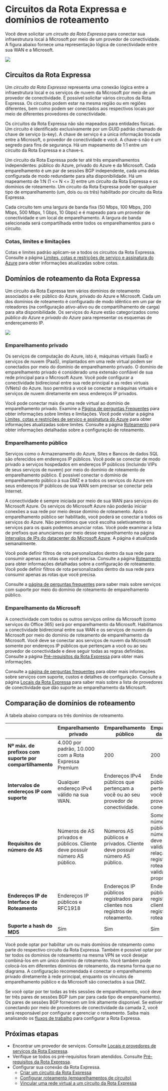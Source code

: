 <properties 
   pageTitle="Circuitos da Rota Expressa e domínios de roteamento | Microsoft Azure"
   description="Esta página apresenta uma visão geral dos circuitos da Rota Expressa e dos domínios de roteamento."
   documentationCenter="na"
   services="expressroute"
   authors="cherylmc"
   manager="carolz"
   editor=""/>
<tags 
   ms.service="expressroute"
   ms.devlang="na"
   ms.topic="article" 
   ms.tgt_pltfrm="na"
   ms.workload="infrastructure-services" 
   ms.date="09/22/2015"
   ms.author="cherylmc"/>

# Circuitos da Rota Expressa e domínios de roteamento

 Você deve solicitar um *circuito da Rota Expressa* para conectar sua infraestrutura local à Microsoft por meio de um provedor de conectividade. A figura abaixo fornece uma representação lógica de conectividade entre sua WAN e a Microsoft.

![](./media/expressroute-circuit-peerings/expressroute-basic.png)

## Circuitos da Rota Expressa

Um *circuito da Rota Expressa* representa uma conexão lógica entre a infraestrutura local e os serviços de nuvem da Microsoft por meio de um provedor de conectividade. É possível solicitar vários circuitos da Rota Expressa. Os circuitos podem estar na mesma região ou em regiões diferentes, bem como podem ser conectados aos respectivos locais por meio de diferentes provedores de conectividade.

Os circuitos da Rota Expressa não são mapeados para entidades físicas. Um circuito é identificado exclusivamente por um GUID padrão chamado de chave de serviço (s-key). A chave de serviço é a única informação trocada entre a Microsoft, o provedor de conectividade e você. A chave-s não é um segredo para fins de segurança. Há um mapeamento de 1:1 entre um circuito da Rota Expressa e a chave-s.

Um circuito da Rota Expressa pode ter até três emparelhamentos independentes: público do Azure, privado do Azure e da Microsoft. Cada emparelhamento é um par de sessões BGP independente, cada uma delas configurada de modo redundante para alta disponibilidade. Há um mapeamento de 1:N (1 <= N <= 3) entre um circuito da Rota Expressa e os domínios de roteamento. Um circuito da Rota Expressa pode ter qualquer tipo de emparelhamento (um, dois ou os três) habilitado por circuito da Rota Expressa.
 
Cada circuito tem uma largura de banda fixa (50 Mbps, 100 Mbps, 200 Mbps, 500 Mbps, 1 Gbps, 10 Gbps) e é mapeado para um provedor de conectividade e um local de emparelhamento. A largura de banda selecionada será compartilhada entre todos os emparelhamentos para o circuito.

### Cotas, limites e limitações

Cotas e limites padrão aplicam-se a todos os circuitos da Rota Expressa. Consulte a página [Limites, cotas e restrições de serviço e assinatura do Azure](../articles/azure-subscription-service-limits.md) para obter informações atualizadas sobre cotas.

## Domínios de roteamento da Rota Expressa

Um circuito da Rota Expressa tem vários domínios de roteamento associados a ele: público do Azure, privado do Azure e Microsoft. Cada um dos domínios de roteamento é configurado de modo idêntico em um par de roteadores (na configuração ativo-ativo ou de compartilhamento de carga) para alta disponibilidade. Os serviços do Azure estão categorizados como *público do Azure* e *privado do Azure* para representar os esquemas de endereçamento IP.


![](./media/expressroute-circuit-peerings/expressroute-peerings.png)


### Emparelhamento privado

Os serviços de computação do Azure, isto é, máquinas virtuais (IaaS) e serviços de nuvem (PaaS), implantados em uma rede virtual podem ser conectados por meio do domínio de emparelhamento privado. O domínio de emparelhamento privado é considerado uma extensão confiável de sua rede principal para o Microsoft Azure. Você pode configurar a conectividade bidirecional entre sua rede principal e as redes virtuais (VNets) do Azure. Isso permitirá a você se conectar a máquinas virtuais e serviços de nuvem diretamente em seus endereços IP privados.

Você pode conectar mais de uma rede virtual ao domínio de emparelhamento privado. Examine a [Página de perguntas Frequentes](expressroute-faqs.md) para obter informações sobre limites e limitações. Você pode visitar a página [Limites, cotas e restrições de serviço e assinatura do Azure](../articles/azure-subscription-service-limits.md) para obter informações atualizadas sobre limites. Consulte a página [Roteamento](expressroute-routing.md) para obter informações detalhadas sobre a configuração de roteamento.

### Emparelhamento público

Serviços como o Armazenamento do Azure, Sites e Bancos de dados SQL são oferecidos em endereços IP públicos. Você pode se conectar de modo privado a serviços hospedados em endereços IP públicos (incluindo VIPs de seus serviços de nuvem) por meio do domínio de roteamento de emparelhamento público. É possível conectar o domínio de emparelhamento público à sua DMZ e a todos os serviços do Azure em seus endereços IP públicos de sua WAN sem precisar se conectar pela Internet.

A conectividade é sempre iniciada por meio de sua WAN para serviços do Microsoft Azure. Os serviços do Microsoft Azure não poderão iniciar conexões a sua rede por meio desse domínio de roteamento. Após o emparelhamento público ser habilitado, você poderá se conectar a todos os serviços do Azure. Não permitimos que você escolha seletivamente os serviços para os quais podemos anunciar rotas. Você pode examinar a lista de prefixos que anunciamos por meio desse emparelhamento na página [Intervalos de IPs do datacenter do Microsoft Azure](http://www.microsoft.com/download/details.aspx?id=41653). A página é atualizada semanalmente.

Você pode definir filtros de rota personalizados dentro da sua rede para consumir apenas as rotas que você precisa. Consulte a página [Roteamento](expressroute-routing.md) para obter informações detalhadas sobre a configuração de roteamento. Você pode definir filtros de rota personalizados dentro da sua rede para consumir apenas as rotas que você precisa.

Consulte a [página de perguntas frequentes](expressroute-faqs.md) para saber mais sobre serviços com suporte por meio do domínio de roteamento de emparelhamento público.
 
### Emparelhamento da Microsoft

A conectividade com todos os outros serviços online da Microsoft (como serviços do Office 365) será por emparelhamento da Microsoft. Habilitamos a conectividade bidirecional entre sua WAN e os serviços de nuvem da Microsoft por meio do domínio de roteamento de emparelhamento da Microsoft. Você deve se conectar aos serviços de nuvem da Microsoft somente por endereços IP públicos que pertençam a você ou ao seu provedor de conectividade e deve seguir todas as regras definidas. Consulte a página [Pré-requisitos da Rota Expressa](expressroute-prerequisites.md) para obter mais informações.

Consulte a [página de perguntas frequentes](expressroute-faqs.md) para obter mais informações sobre serviços com suporte, custos e detalhes de configuração. Consulte a página [Locais da Rota Expressa](expressroute-locations.md) para saber mais sobre a lista de provedores de conectividade que dão suporte ao emparelhamento da Microsoft.

## Comparação de domínios de roteamento

A tabela abaixo compara os três domínios de roteamento.

||**Emparelhamento privado**|**Emparelhamento público**|**Emparelhamento da Microsoft**|
|---|---|---|---|
|**Nº máx. de prefixos com suporte por compartilhamento**|4.000 por padrão, 10.000 com a Rota Expressa Premium|200|200|
|**Intervalos de endereços IP com suporte**|Qualquer endereço IPv4 válido na sua WAN.|Endereços IPv4 públicos que pertençam a você ou ao seu provedor de conectividade.|Endereços IPv4 públicos que pertençam a você ou ao seu provedor de conectividade.|
|**Requisitos de número de AS**|Números de AS privados e públicos. Cliente deve possuir número AS público. | Números AS públicos e privados. Cliente deve possuir número AS público. | Somente números AS públicos. O número de AS deve ser validado em relação a registros de roteamento para validar a propriedade.|
|**Endereços IP de Interface de Roteamento**|Endereços IP públicos e RFC1918|Endereços IP públicos registrados para clientes nos registros de roteamento.| Endereços IP públicos registrados para clientes nos registros de roteamento.|
|**Suporte a hash do MD5**| Sim|Sim|Sim|

Você pode optar por habilitar um ou mais domínios de roteamento como parte do respectivo circuito da Rota Expressa. Também é possível optar por ter todos os domínios de roteamento na mesma VPN se você desejar combiná-los em um único domínio de roteamento. Você também pode colocá-los em diferentes domínios de roteamento, da mesma forma que no diagrama. A configuração recomendada é conectar o emparelhamento privado diretamente à rede principal, enquanto os vínculos de emparelhamento público e da Microsoft são conectados à sua DMZ.
 
Se você optar por ter todas as três sessões de emparelhamento, você deve ter três pares de sessões BGP (um par para cada tipo de emparelhamento). Os pares de sessões BGP fornecem um link altamente disponível. Se estiver conectando por meio de provedores de conectividade da camada 2, você será responsável por configurar e gerenciar o roteamento. Saiba mais analisando os [fluxos de trabalho](expressroute-workflows.md) para configurar a Rota Expressa.

## Próximas etapas

- Encontrar um provedor de serviços. Consulte [Locais e provedores de serviços da Rota Expressa](expressroute-locations.md).
- Verifique se todos os pré-requisitos foram atendidos. Consulte [Pré-requisitos da Rota Expressa](expressroute-prerequisites.md).
- Configurar sua conexão da Rota Expressa.
	- [Criar um circuito da Rota Expressa](expressroute-howto-circuit-classic.md)
	- [Configurar roteamento (emparelhamentos de circuito)](expressroute-howto-routing-classic.md)
	- [Vincular uma rede virtual a um circuito da Rota Expressa](expressroute-howto-linkvnet-classic.md)

<!----HONumber=Sept15_HO4-->